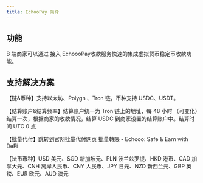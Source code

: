 ```yaml
---
title: EchooPay 简介
---
```

## 功能
B 端商家可以通过 接入 EchoooPay收款服务快速的集成虚拟货币稳定币收款功能。

## 支持解决方案
【链&币种】支持以太坊、Polygn 、Tron 链，币种支持 USDC、USDT。

【结算账户&结算频率】结算账户统一为 Tron 链上的地址，每 48 小时 （可变化）结算一次，根据商家的收款情况，结算 USDC 到商家设置的结算账户中。结算时间 UTC 0 点

【批量代付】跳转到官网批量代付网页 批量轉賬 - Echooo: Safe & Earn with DeFi

【法币币种】USD 美元、SGD 新加坡元、PLN 波兰兹罗提、HKD 港币、CAD 加拿大元、CNH 离岸人民币、CNY 人民币、JPY 日元、NZD 新西兰元、GBP 英镑、EUR 欧元、AUD 澳元